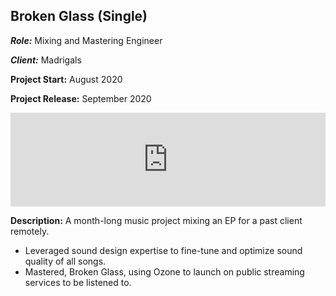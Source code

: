 ## Broken Glass (Single)
***Role:*** Mixing and Mastering Engineer

***Client:*** Madrigals

**Project Start:** August 2020

**Project Release:** September 2020

<iframe width="100%" height="150" scrolling="no" frameborder="no" allow="autoplay" src="https://w.soundcloud.com/player/?url=https%3A//api.soundcloud.com/tracks/1020615985&color=%23ff5500&auto_play=false&hide_related=false&show_comments=true&show_user=true&show_reposts=false&show_teaser=true&visual=true"></iframe>

**Description:** A month-long music project mixing an EP for a past client remotely.
* Leveraged sound design expertise to fine-tune and optimize sound quality of all songs.
* Mastered, Broken Glass, using Ozone to launch on public streaming services to be listened to.
